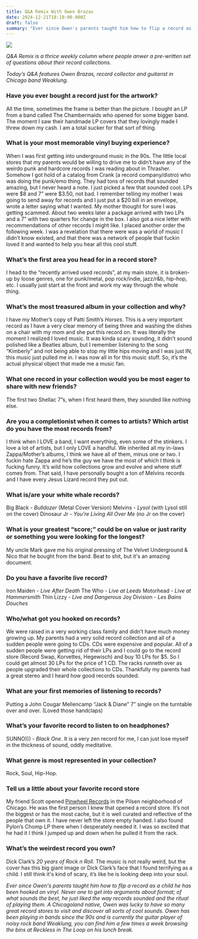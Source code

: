 ```yaml
---
title: Q&A Remix With Owen Brazas
date: 2024-12-21T18:19:00.000Z
draft: false
summary: "Ever since Owen's parents taught him how to flip a record as a child he has been hooked on vinyl. Never one to get into arguments about format; of what sounds the best, he just liked the way records sounded and the ritual of playing them. A Chicagoland native, Owen was lucky to have so many great record stores to visit and discover all sorts of cool sounds. Owen has been playing in bands since the 90s and is currently the guitar player of noisy rock band Weaklung, you can find him a few times a week browsing the bins at Reckless in The Loop on his lunch break."
---
```

![](/images/upload/screenshot-2024-12-21-at-6.18.17 pm.png)

*Q&A Remix is a thrice weekly column where people anwer a pre-written set of questions about their record collections.*

*Today’s Q&A features Owen Brazas, record collector and guitarist in Chicago band Weaklung.*

### Have you ever bought a record just for the artwork?

All the time, sometimes the frame is better than the picture. I bought an LP from a band called The Chambermaids who opened for some bigger band. The moment I saw their handmade LP covers that they lovingly made I threw down my cash. I am a total sucker for that sort of thing.

### What is your most memorable vinyl buying experience?

When I was first getting into underground music in the 90s. The little local stores that my parents would be willing to drive me to didn’t have any of the weirdo punk and hardcore records I was reading about in Thrasher. Somehow I got hold of a catalog from Crank (a record company/distro) who was doing the punk/emo thing. They had tons of records that sounded amazing, but I never heard a note. I just picked a few that sounded cool. LPs were $8 and 7” were $3.50, not bad. I remember telling my mother I was going to send away for records and I just put a $20 bill in an envelope, wrote a letter saying what I wanted. My mother thought for sure I was getting scammed. About two weeks later a package arrived with two LPs and a 7” with two quarters for change in the box. I also got a nice letter with recommendations of other records I might like. I placed another order the following week. I was a revelation that there were was a world of music I didn’t know existed, and that there was a network of people that fuckin loved it and wanted to help you hear all this cool stuff. 

### What’s the first area you head for in a record store?

I head to the “recently arrived used records”, at my main store, it is broken-up by loose genres, one for punk/metal, pop rock/indie, jazz/r&b, hip-hop, etc. I usually just start at the front and work my way through the whole thing. 

### What’s the most treasured album in your collection and why?

I have my Mother’s copy of Patti Smith’s *Horses*. This is a very important record as I have a very clear memory of being three and washing the dishes on a chair with my mom and she put this record on. It was literally the moment I realized I loved music. It was kinda scary sounding, it didn’t sound polished like a Beatles album, but I remember listening to the song “Kimberly” and not being able to stop my little hips moving and I was just IN, this music just pulled me in. I was now all in for this music stuff. So, it’s the actual physical object that made me a music fan.

### What one record in your collection would you be most eager to share with new friends?

The first two Shellac 7”s, when I first heard them, they sounded like nothing else.

### Are you a completionist when it comes to artists? Which artist do you have the most records from?

I think when I LOVE a band, I want everything, even some of the stinkers. I love a lot of artists, but I only LOVE a handful. We inherited all my in-laws Zappa/Mother’s albums, I think we have all of them, minus one or two. I fuckin hate Zappa and he’s the guy we have the most of which I think is fucking funny. It’s wild how collections grow and evolve and where stuff comes from. That said, I have personally bought a ton of Melvins records and I have every Jesus Lizard record they put out. 

### What is/are your white whale records?

Big Black - *Bulldozer* (Metal Cover Version)
Melvins - *Lysol* (with Lysol still on the cover)
Dinosaur Jr - *You’re Living All Over Me* (no Jr on the cover)

### What is your greatest “score;” could be on value or just rarity or something you were looking for the longest?

My uncle Mark gave me his original pressing of The Velvet Underground & Nico that he bought from the band. Beat to shit, but it's an amazing document. 

### Do you have a favorite live record?

Iron Maiden - *Live After Death*
The Who - *Live at Leeds*
Motorhead - *Live at Hammersmith*
Thin Lizzy - *Live and Dangerous*
Joy Division - *Les Bains Douches* 



### Who/what got you hooked on records?


We were raised in a very working class family and didn’t have much money growing up. My parents had a very solid record collection and all of a sudden people were going to CDs. CDs were expensive and popular. All of a sudden people were getting rid of their LPs and I could go to the record store (Record Swap, Korvettes, Hegewisch) and buy 10 LPs for $5. So I could get almost 30 LPs for the price of 1 CD. The racks runneth over as people upgraded their whole collections to CDs. Thankfully my parents had a great stereo and I heard how good records sounded. 



### What are your first memories of listening to records?


Putting a John Cougar Mellencamp “Jack & Diane” 7” single on the turntable over and over. (Loved those handclaps)



### What’s your favorite record to listen to on headphones?

SUNNO))) - *Black One*. It is a very zen record for me, I can just lose myself in the thickness of sound, oddly meditative. 

### What genre is most represented in your collection?


Rock, Soul, Hip-Hop.

### Tell us a little about your favorite record store


My friend Scott opened [Pinwheel Records](https://pinwheelrecords.square.site/) in the Pilsen neighborhood of Chicago. He was the first person I knew that opened a record store. It’s not the biggest or has the most cache, but it is well curated and reflective of the people that own it. I have never left the store empty handed. I also found Pylon’s Chomp LP there when I desperately needed it. I was so excited that he had it I think I jumped up and down when he pulled it from the rack. 

### What’s the weirdest record you own?


Dick Clark’s *20 years of Rock n Roll*. The music is not really weird, but the cover has this big giant image or Dick Clark’s face that I found terrifying as a child. I still think it's kind of scary, it’s like he is looking deep into your soul. 



*Ever since Owen's parents taught him how to flip a record as a child he has been hooked on vinyl. Never one to get into arguments about format; of what sounds the best, he just liked the way records sounded and the ritual of playing them. A Chicagoland native, Owen was lucky to have so many great record stores to visit and discover all sorts of cool sounds. Owen has been playing in bands since the 90s and is currently the guitar player of noisy rock band Weaklung, you can find him a few times a week browsing the bins at Reckless in The Loop on his lunch break.*
